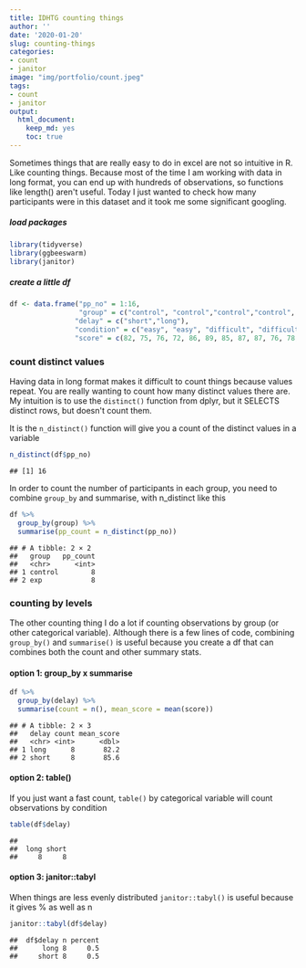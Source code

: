 ```yaml
---
title: IDHTG counting things
author: ''
date: '2020-01-20'
slug: counting-things
categories: 
- count
- janitor
image: "img/portfolio/count.jpeg"
tags: 
- count
- janitor
output:
  html_document:
    keep_md: yes
    toc: true
---
```


Sometimes things that are really easy to do in excel are not so intuitive in R. Like counting things. Because most of the time I am working with data in long format, you can end up with hundreds of observations, so functions like length() aren't useful. Today I just wanted to check how many participants were in this dataset and it took me some significant googling. 

##### load packages

```r
library(tidyverse)
library(ggbeeswarm)
library(janitor)
```

##### create a little df


```r
df <- data.frame("pp_no" = 1:16, 
                 "group" = c("control", "control","control","control", "exp", "exp", "exp", "exp"),
                "delay" = c("short","long"), 
                "condition" = c("easy", "easy", "difficult", "difficult"),
                "score" = c(82, 75, 76, 72, 86, 89, 85, 87, 87, 76, 78, 85, 97, 87, 94, 87))
```


### count distinct values

Having data in long format makes it difficult to count things because values repeat. You are really wanting to count how many distinct values there are. My intuition is to use the `distinct()` function from dplyr, but it SELECTS distinct rows, but doesn't count them. 

It is the `n_distinct()` function will give you a count of the distinct values in a variable

```r
n_distinct(df$pp_no)
```

```
## [1] 16
```

In order to count the number of participants in each group, you need to combine `group_by` and summarise, with n_distinct like this


```r
df %>%
  group_by(group) %>%
  summarise(pp_count = n_distinct(pp_no))
```

```
## # A tibble: 2 × 2
##   group   pp_count
##   <chr>      <int>
## 1 control        8
## 2 exp            8
```


### counting by levels 

The other counting thing I do a lot if counting observations by group (or other categorical variable). Although there is a few lines of code, combining `group_by()` and `summarise()` is useful because you create a df that can combines both the count and other summary stats.

#### option 1: group_by x summarise

```r
df %>%
  group_by(delay) %>%
  summarise(count = n(), mean_score = mean(score))
```

```
## # A tibble: 2 × 3
##   delay count mean_score
##   <chr> <int>      <dbl>
## 1 long      8       82.2
## 2 short     8       85.6
```

#### option 2: table() 

If you just want a fast count, `table()` by categorical variable will count observations by condition

```r
table(df$delay)
```

```
## 
##  long short 
##     8     8
```

#### option 3: janitor::tabyl

When things are less evenly distributed `janitor::tabyl()` is useful because it gives % as well as n

```r
janitor::tabyl(df$delay)
```

```
##  df$delay n percent
##      long 8     0.5
##     short 8     0.5
```

